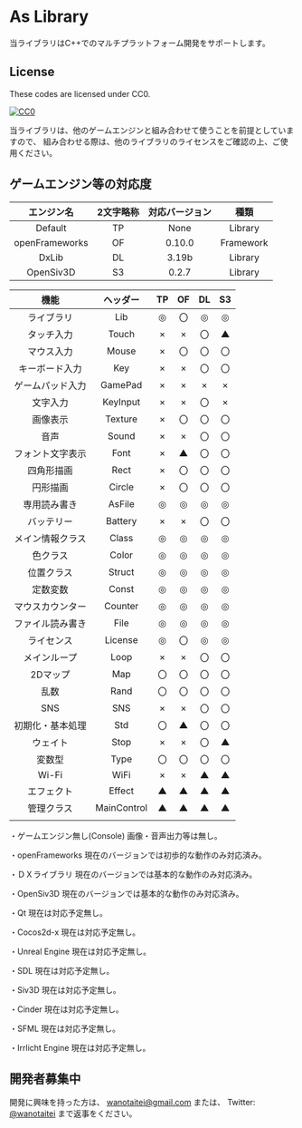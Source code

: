 ﻿# As Library
当ライブラリはC++でのマルチプラットフォーム開発をサポートします。

## License

These codes are licensed under CC0.

[![CC0](http://i.creativecommons.org/p/zero/1.0/88x31.png "CC0")](http://creativecommons.org/publicdomain/zero/1.0/deed.ja)

当ライブラリは、他のゲームエンジンと組み合わせて使うことを前提としていますので、
組み合わせる際は、他のライブラリのライセンスをご確認の上、ご使用ください。

## ゲームエンジン等の対応度

| エンジン名 | 2文字略称 | 対応バージョン | 種類 |
|:---:|:---:|:---:|:---:|
| Default | TP | None | Library |
| openFrameworks | OF | 0.10.0 | Framework |
| DxLib | DL | 3.19b | Library |
| OpenSiv3D | S3 | 0.2.7 | Library |

| 機能 | ヘッダー | TP | OF | DL | S3 |
|:---:|:---:|:---:|:---:|:---:|:---:|
| ライブラリ | Lib | ◎ | 〇 | ◎ | ◎ |
| タッチ入力 | Touch | × | × | 〇 | ▲ |
| マウス入力 | Mouse | × | 〇 | 〇 | 〇 |
| キーボード入力 | Key | × | × | 〇 | 〇 |
| ゲームパッド入力 | GamePad | × | × | × | × |
| 文字入力 | KeyInput | × | × | 〇 | × |
| 画像表示 | Texture | × | 〇 | 〇 | 〇 |
| 音声 | Sound | × | × | 〇 | 〇 |
| フォント文字表示 | Font | × | ▲ | 〇 | 〇 |
| 四角形描画 | Rect | × | 〇 | 〇 | 〇 |
| 円形描画 | Circle | × | 〇 | 〇 | 〇 |
| 専用読み書き | AsFile | ◎ | ◎ | ◎ | ◎ |
| バッテリー | Battery | × | × | 〇 | 〇 |
| メイン情報クラス | Class | ◎ | ◎ | ◎ | ◎ |
| 色クラス | Color | ◎ | ◎ | ◎ | ◎ |
| 位置クラス | Struct | ◎ | ◎ | ◎ | ◎ |
| 定数変数 | Const | ◎ | ◎ | ◎ | ◎ |
| マウスカウンター | Counter | ◎ | ◎ | ◎ | ◎ |
| ファイル読み書き | File | ◎ | ◎ | ◎ | ◎ |
| ライセンス | License | ◎ | 〇 | ◎ | ◎ |
| メインループ | Loop | × | × | 〇 | 〇 |
| 2Dマップ | Map | 〇 | 〇 | 〇 | 〇 |
| 乱数 | Rand | 〇 | 〇 | 〇 | 〇 |
| SNS | SNS | × | × | 〇 | 〇 |
| 初期化・基本処理 | Std | 〇 | ▲ | 〇 | 〇 |
| ウェイト | Stop | × | × | 〇 | ▲ |
| 変数型 | Type | 〇 | 〇 | 〇 | 〇 |
| Wi-Fi | WiFi | × | × | ▲ | ▲ |
| エフェクト | Effect | ▲ | ▲ | ▲ | ▲ |
| 管理クラス | MainControl | ▲ | ▲ | ▲ | ▲ |
|  |  |  |  |  |  |


・ゲームエンジン無し(Console)
画像・音声出力等は無し。

・openFrameworks
現在のバージョンでは初歩的な動作のみ対応済み。

・ＤＸライブラリ
現在のバージョンでは基本的な動作のみ対応済み。

・OpenSiv3D
現在のバージョンでは基本的な動作のみ対応済み。

・Qt
現在は対応予定無し。

・Cocos2d-x
現在は対応予定無し。

・Unreal Engine
現在は対応予定無し。

・SDL
現在は対応予定無し。

・Siv3D
現在は対応予定無し。

・Cinder
現在は対応予定無し。

・SFML
現在は対応予定無し。

・Irrlicht Engine
現在は対応予定無し。

## 開発者募集中

開発に興味を持った方は、
wanotaitei@gmail.com
または、
Twitter: [@wanotaitei](https://twitter.com/wanotaitei "Twitter")
まで返事をください。
